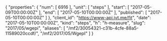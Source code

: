 {
  "properties": {
    "num": [
      6916
    ],
    "unit": [
      "steps"
    ],
    "start": [
      "2017-05-09T00:00:00Z"
    ],
    "end": [
      "2017-05-10T00:00:00Z"
    ],
    "published": [
      "2017-05-10T00:00:00Z"
    ]
  },
  "client_id": "https://www-api.jvt.me/fit",
  "date": "2017-05-10T00:00:00Z",
  "kind": "steps",
  "h": "h-measure",
  "slug": "2017/05/wgepi",
  "aliases": [
    "/mf2/30054321-c31b-4cfe-88a5-11589020ccdf/",
    "/mf2/2017/05/WgepI"
  ]
}
